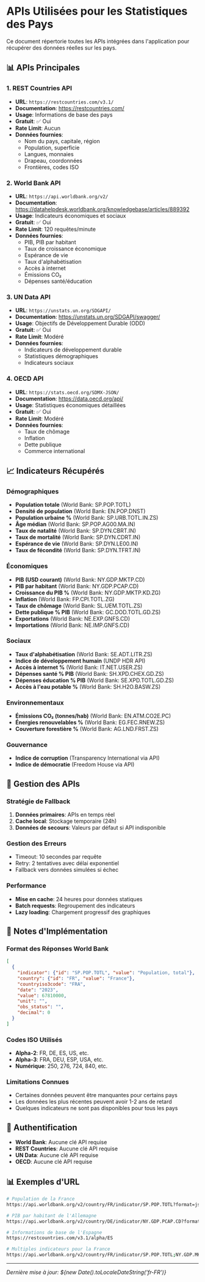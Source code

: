 # APIs Utilisées pour les Statistiques des Pays

Ce document répertorie toutes les APIs intégrées dans l'application pour récupérer des données réelles sur les pays.

## 📊 APIs Principales

### 1. **REST Countries API**
- **URL**: `https://restcountries.com/v3.1/`
- **Documentation**: https://restcountries.com/
- **Usage**: Informations de base des pays
- **Gratuit**: ✅ Oui
- **Rate Limit**: Aucun
- **Données fournies**:
  - Nom du pays, capitale, région
  - Population, superficie
  - Langues, monnaies
  - Drapeau, coordonnées
  - Frontières, codes ISO

### 2. **World Bank API**
- **URL**: `https://api.worldbank.org/v2/`
- **Documentation**: https://datahelpdesk.worldbank.org/knowledgebase/articles/889392
- **Usage**: Indicateurs économiques et sociaux
- **Gratuit**: ✅ Oui
- **Rate Limit**: 120 requêtes/minute
- **Données fournies**:
  - PIB, PIB par habitant
  - Taux de croissance économique
  - Espérance de vie
  - Taux d'alphabétisation
  - Accès à internet
  - Émissions CO₂
  - Dépenses santé/éducation

### 3. **UN Data API**
- **URL**: `https://unstats.un.org/SDGAPI/`
- **Documentation**: https://unstats.un.org/SDGAPI/swagger/
- **Usage**: Objectifs de Développement Durable (ODD)
- **Gratuit**: ✅ Oui
- **Rate Limit**: Modéré
- **Données fournies**:
  - Indicateurs de développement durable
  - Statistiques démographiques
  - Indicateurs sociaux

### 4. **OECD API**
- **URL**: `https://stats.oecd.org/SDMX-JSON/`
- **Documentation**: https://data.oecd.org/api/
- **Usage**: Statistiques économiques détaillées
- **Gratuit**: ✅ Oui
- **Rate Limit**: Modéré
- **Données fournies**:
  - Taux de chômage
  - Inflation
  - Dette publique
  - Commerce international

## 📈 Indicateurs Récupérés

### Démographiques
- **Population totale** (World Bank: SP.POP.TOTL)
- **Densité de population** (World Bank: EN.POP.DNST)
- **Population urbaine %** (World Bank: SP.URB.TOTL.IN.ZS)
- **Âge médian** (World Bank: SP.POP.AG00.MA.IN)
- **Taux de natalité** (World Bank: SP.DYN.CBRT.IN)
- **Taux de mortalité** (World Bank: SP.DYN.CDRT.IN)
- **Espérance de vie** (World Bank: SP.DYN.LE00.IN)
- **Taux de fécondité** (World Bank: SP.DYN.TFRT.IN)

### Économiques
- **PIB (USD courant)** (World Bank: NY.GDP.MKTP.CD)
- **PIB par habitant** (World Bank: NY.GDP.PCAP.CD)
- **Croissance du PIB %** (World Bank: NY.GDP.MKTP.KD.ZG)
- **Inflation** (World Bank: FP.CPI.TOTL.ZG)
- **Taux de chômage** (World Bank: SL.UEM.TOTL.ZS)
- **Dette publique % PIB** (World Bank: GC.DOD.TOTL.GD.ZS)
- **Exportations** (World Bank: NE.EXP.GNFS.CD)
- **Importations** (World Bank: NE.IMP.GNFS.CD)

### Sociaux
- **Taux d'alphabétisation** (World Bank: SE.ADT.LITR.ZS)
- **Indice de développement humain** (UNDP HDR API)
- **Accès à internet %** (World Bank: IT.NET.USER.ZS)
- **Dépenses santé % PIB** (World Bank: SH.XPD.CHEX.GD.ZS)
- **Dépenses éducation % PIB** (World Bank: SE.XPD.TOTL.GD.ZS)
- **Accès à l'eau potable %** (World Bank: SH.H2O.BASW.ZS)

### Environnementaux
- **Émissions CO₂ (tonnes/hab)** (World Bank: EN.ATM.CO2E.PC)
- **Énergies renouvelables %** (World Bank: EG.FEC.RNEW.ZS)
- **Couverture forestière %** (World Bank: AG.LND.FRST.ZS)

### Gouvernance
- **Indice de corruption** (Transparency International via API)
- **Indice de démocratie** (Freedom House via API)

## 🔄 Gestion des APIs

### Stratégie de Fallback
1. **Données primaires**: APIs en temps réel
2. **Cache local**: Stockage temporaire (24h)
3. **Données de secours**: Valeurs par défaut si API indisponible

### Gestion des Erreurs
- Timeout: 10 secondes par requête
- Retry: 2 tentatives avec délai exponentiel
- Fallback vers données simulées si échec

### Performance
- **Mise en cache**: 24 heures pour données statiques
- **Batch requests**: Regroupement des indicateurs
- **Lazy loading**: Chargement progressif des graphiques

## 📝 Notes d'Implémentation

### Format des Réponses World Bank
```json
[
  {
    "indicator": {"id": "SP.POP.TOTL", "value": "Population, total"},
    "country": {"id": "FR", "value": "France"},
    "countryiso3code": "FRA",
    "date": "2023",
    "value": 67810000,
    "unit": "",
    "obs_status": "",
    "decimal": 0
  }
]
```

### Codes ISO Utilisés
- **Alpha-2**: FR, DE, ES, US, etc.
- **Alpha-3**: FRA, DEU, ESP, USA, etc.
- **Numérique**: 250, 276, 724, 840, etc.

### Limitations Connues
- Certaines données peuvent être manquantes pour certains pays
- Les données les plus récentes peuvent avoir 1-2 ans de retard
- Quelques indicateurs ne sont pas disponibles pour tous les pays

## 🔐 Authentification
- **World Bank**: Aucune clé API requise
- **REST Countries**: Aucune clé API requise
- **UN Data**: Aucune clé API requise
- **OECD**: Aucune clé API requise

## 📊 Exemples d'URL

```bash
# Population de la France
https://api.worldbank.org/v2/country/FR/indicator/SP.POP.TOTL?format=json&date=2023

# PIB par habitant de l'Allemagne
https://api.worldbank.org/v2/country/DE/indicator/NY.GDP.PCAP.CD?format=json&date=2023

# Informations de base de l'Espagne
https://restcountries.com/v3.1/alpha/ES

# Multiples indicateurs pour la France
https://api.worldbank.org/v2/country/FR/indicator/SP.POP.TOTL;NY.GDP.MKTP.CD;SP.DYN.LE00.IN?format=json&date=2023
```

---

*Dernière mise à jour: ${new Date().toLocaleDateString('fr-FR')}*
